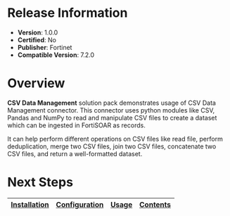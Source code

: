 # Release Information

* **Version**: 1.0.0
* **Certified**: No
* **Publisher**: Fortinet
* **Compatible Version**: 7.2.0

# Overview

**CSV Data Management** solution pack demonstrates usage of CSV Data Management connector. This connector uses python modules like CSV, Pandas and NumPy to read and manipulate CSV files to create a dataset which can be ingested in FortiSOAR as records.

It can help perform different operations on CSV files like read file, perform deduplication, merge two CSV files, join two CSV files, concatenate two CSV files, and return a well-formatted dataset.

# Next Steps

| [Installation](https://github.com/fortinet-fortisoar/solution-pack-csv-data-management/blob/release/1.0.0/docs/setup.md#installation) | [Configuration](https://github.com/fortinet-fortisoar/solution-pack-csv-data-management/blob/release/1.0.0/docs/setup.md#configuration) | [Usage](https://github.com/fortinet-fortisoar/solution-pack-csv-data-management/blob/release/1.0.0/docs/usage.md) | [Contents](https://github.com/fortinet-fortisoar/solution-pack-csv-data-management/blob/release/1.0.0/docs/contents.md) |
|--------------------------------------------|----------------------------------------------|------------------------|------------------------------|
